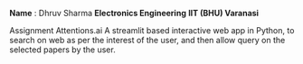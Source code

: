 **Name** : Dhruv Sharma
**Electronics Engineering**
**IIT (BHU) Varanasi**

Assignment Attentions.ai
A streamlit based interactive web app in Python, to search on web as per the interest of the user, and then allow query on the selected papers by the user.
